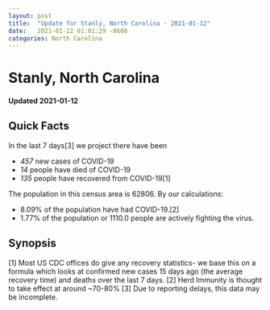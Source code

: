 ```yaml
---
layout: post
title:  "Update for Stanly, North Carolina - 2021-01-12"
date:   2021-01-12 01:01:29 -0600
categories: North Carolina
---
```


# Stanly, North Carolina
#### Updated 2021-01-12

## Quick Facts

In the last 7 days[3] we project there have been
- *457* new cases of COVID-19
- *14* people have died of COVID-19
- *135* people have recovered from COVID-19[1]

The population in this census area is 62806. By our calculations:
- 8.09% of the population have had COVID-19.[2]
- 1.77% of the population or 1110.0 people are actively fighting the virus.

## Synopsis




[1] Most US CDC offices do give any recovery statistics- we base this on a formula which looks at confirmed new cases
15 days ago (the average recovery time) and deaths over the last 7 days.
[2] Herd Immunity is thought to take effect at around ~70-80%
[3] Due to reporting delays, this data may be incomplete. 
    